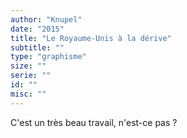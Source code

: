```yaml
---
author: "Knupel"
date: "2015"
title: "Le Royaume-Unis à la dérive"
subtitle: ""
type: "graphisme"
size: ""
serie: ""
id: ""
misc: ""
---
```


C'est un très beau travail, n'est-ce pas ?